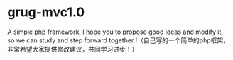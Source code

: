 # grug-mvc1.0
A simple php framework, I hope you to propose good ideas and modify it, so we can study and step forward together !（自己写的一个简单的php框架，非常希望大家提供修改建议，共同学习进步！）
